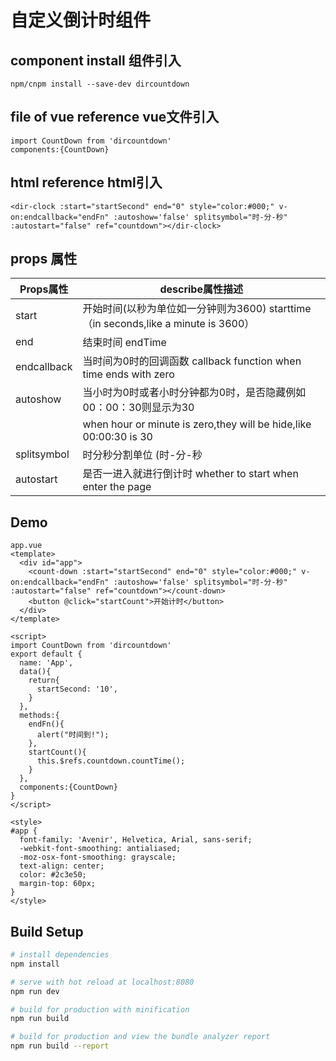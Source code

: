 # 自定义倒计时组件

## component install 组件引入
```
npm/cnpm install --save-dev dircountdown
```
## file of vue reference vue文件引入
```
import CountDown from 'dircountdown'
components:{CountDown}
```
## html reference       html引入
 `<dir-clock :start="startSecond" end="0" style="color:#000;" v-on:endcallback="endFn" :autoshow='false' splitsymbol="时-分-秒" :autostart="false" ref="countdown"></dir-clock>`
## props 属性
Props属性|describe属性描述
-|-|
start| 开始时间(以秒为单位如一分钟则为3600) starttime（in seconds,like a minute is 3600）
end|结束时间 endTime                                                                  
endcallback|当时间为0时的回调函数   callback function when time ends with zero                 
autoshow|当小时为0时或者小时分钟都为0时，是否隐藏例如00：00：30则显示为30
             |when hour or minute is zero,they will be hide,like 00:00:30 is 30                
splitsymbol|时分秒分割单位 (时-分-秒||：-：-：)       symbol to split time                      
autostart|是否一进入就进行倒计时     whether to start when enter the page                    

## Demo
```
app.vue
<template>
  <div id="app">
    <count-down :start="startSecond" end="0" style="color:#000;" v-on:endcallback="endFn" :autoshow='false' splitsymbol="时-分-秒" :autostart="false" ref="countdown"></count-down>
    <button @click="startCount">开始计时</button>
  </div>
</template>

<script>
import CountDown from 'dircountdown'
export default {
  name: 'App',
  data(){
    return{
      startSecond: '10',
    }
  },
  methods:{
    endFn(){
      alert("时间到!");
    },
    startCount(){
      this.$refs.countdown.countTime();
    }
  },
  components:{CountDown}
}
</script>

<style>
#app {
  font-family: 'Avenir', Helvetica, Arial, sans-serif;
  -webkit-font-smoothing: antialiased;
  -moz-osx-font-smoothing: grayscale;
  text-align: center;
  color: #2c3e50;
  margin-top: 60px;
}
</style>
```
## Build Setup

``` bash
# install dependencies
npm install

# serve with hot reload at localhost:8080
npm run dev

# build for production with minification
npm run build

# build for production and view the bundle analyzer report
npm run build --report
```


